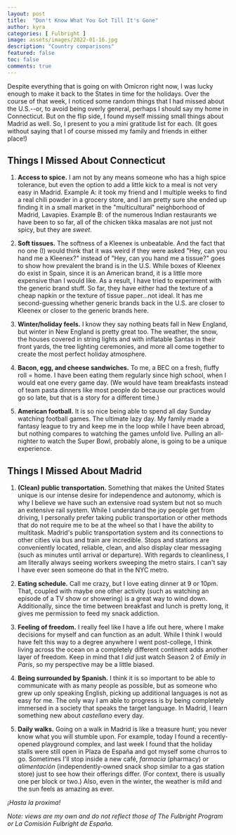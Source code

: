 ```yaml
---
layout: post
title:  "Don't Know What You Got Till It's Gone"
author: kyra
categories: [ Fulbright ]
image: assets/images/2022-01-16.jpg
description: "Country comparisons"
featured: false
toc: false
comments: true
---
```


Despite everything that is going on with Omicron right now, I was lucky enough to make it back to the States in time for the holidays. Over the course of that week, I noticed some random things that I had missed about the U.S.--or, to avoid being overly general, perhaps I should say my home in Connecticut. But on the flip side, I found myself missing small things about Madrid as well. So, I present to you a mini gratitude list for each. (It goes without saying that I of course missed my family and friends in either place!)

## Things I Missed About Connecticut

1. **Access to spice.** I am not by any means someone who has a high spice tolerance, but even the option to add a little kick to a meal is not very easy in Madrid. Example A: it took my friend and I multiple weeks to find a real chili powder in a grocery store, and I am pretty sure she ended up finding it in a small market in the "multicultural" neighborhood of Madrid, Lavapies. Example B: of the numerous Indian restaurants we have been to so far, all of the chicken tikka masalas are not just not spicy, but they are _sweet_.

2. **Soft tissues.** The softness of a Kleenex is unbeatable. And the fact that no one (I) would think that it was weird if they were asked "Hey, can you hand me a Kleenex?" instead of "Hey, can you hand me a tissue?" goes to show how prevalent the brand is in the U.S. While boxes of Kleenex do exist in Spain, since it is an American brand, it is a little more expensive than I would like. As a result, I have tried to experiment with the generic brand stuff. So far, they have either had the texture of a cheap napkin or the texture of tissue paper...not ideal. It has me second-guessing whether generic brands back in the U.S. are closer to Kleenex or closer to the generic brands here.

3. **Winter/holiday feels.** I know they say nothing beats fall in New England, but winter in New England is pretty great too. The weather, the snow, the houses covered in string lights and with inflatable Santas in their front yards, the tree lighting ceremonies, and more all come together to create the most perfect holiday atmosphere.

4. **Bacon, egg, and cheese sandwiches.** To me, a BEC on a fresh, fluffy roll = home. I have been eating them regularly since high school, when I would eat one every game day. (We would have team breakfasts instead of team pasta dinners like most people do because our practices would go so late, but that is a story for a different time.)

5. **American football.** It is so nice being able to spend all day Sunday watching football games. The ultimate lazy day. My family made a fantasy league to try and keep me in the loop while I have been abroad, but nothing compares to watching the games unfold live. Pulling an all-nighter to watch the Super Bowl, probably alone, is going to be a unique experience.

## Things I Missed About Madrid

1. **(Clean) public transportation.** Something that makes the United States unique is our intense desire for independence and autonomy, which is why I believe we have such an extensive road system but not so much an extensive rail system. While I understand the joy people get from driving, I personally prefer taking public transportation or other methods that do not require me to be at the wheel so that I have the ability to multitask. Madrid's public transportation system and its connections to other cities via bus and train are incredible. Stops and stations are conveniently located, reliable, clean, and also display clear messaging (such as minutes until arrival or departure). With regards to cleanliness, I am literally always seeing workers sweeping the metro stairs. I can't say I have ever seen someone do that in the NYC metro.

2. **Eating schedule.** Call me crazy, but I love eating dinner at 9 or 10pm. That, coupled with maybe one other activity (such as watching an episode of a TV show or showering) is a great way to wind down. Additionally, since the time between breakfast and lunch is pretty long, it gives me permission to feed my snack addiction.

3. **Feeling of freedom.** I really feel like I have a life out here, where I make decisions for myself and can function as an adult. While I think I would have felt this way to a degree anywhere I went post-college, I think living across the ocean on a completely different continent adds another layer of freedom. Keep in mind that I _did_ just watch Season 2 of _Emily in Paris_, so my perspective may be a little biased.

4. **Being surrounded by Spanish.** I think it is so important to be able to communicate with as many people as possible, but as someone who grew up only speaking English, picking up additional languages is not as easy for me. The only way I am able to progress is by being completely immersed in a society that speaks the target language. In Madrid, I learn something new about _castellano_ every day.

5. **Daily walks.** Going on a walk in Madrid is like a treasure hunt; you never know what you will stumble upon. For example, today I found a recently-opened playground complex, and last week I found that the holiday stalls were still open in Plaza de España and got myself some churros to go. Sometimes I'll stop inside a new café, _farmacia_ (pharmacy) or _alimentación_ (independently-owned snack shop similar to a gas station store) just to see how their offerings differ. (For context, there is usually one per block or two.) Also, even in the winter, the weather is mild and the sun feels as amazing as ever.

_¡Hasta la proxima!_

_Note: views are my own and do not reflect those of The Fulbright Program or La Comisión Fulbright de España._